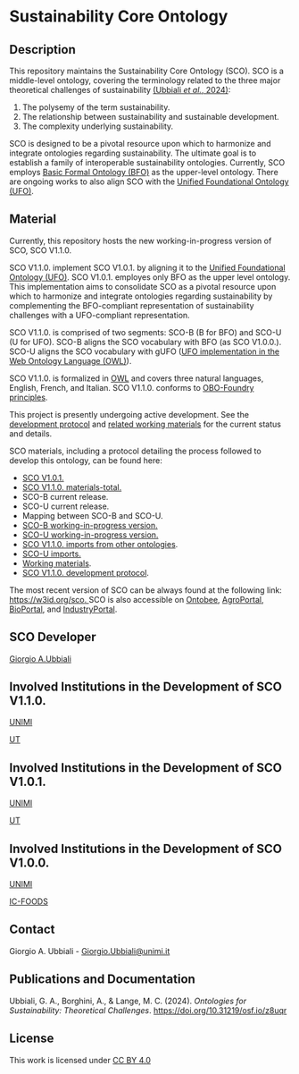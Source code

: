 # Sustainability Core Ontology

## Description

This repository maintains the Sustainability Core Ontology (SCO). SCO is a middle-level ontology, covering the terminology related to the three major theoretical challenges of sustainability [(Ubbiali *et al.*, 2024)](https://doi.org/10.31219/osf.io/z8uqr ):
1) The polysemy of the term sustainability.
2) The relationship between sustainability and sustainable development.
3) The complexity underlying sustainability.
   
SCO is designed to be a pivotal resource upon which to harmonize and integrate ontologies regarding sustainability. The ultimate goal is to establish a family of interoperable sustainability ontologies. Currently, SCO employs [Basic Formal Ontology (BFO)](https://github.com/BFO-ontology/BFO-2020) as the upper-level ontology. There are ongoing works to also align SCO with the [Unified Foundational Ontology (UFO)](https://ontouml.readthedocs.io/en/latest/intro/ufo.html).  


## Material

Currently, this repository hosts the new working-in-progress version of SCO, SCO V1.1.0. 

SCO V1.1.0. implement SCO V1.0.1. by aligning it to the [Unified Foundational Ontology (UFO)](https://ontouml.readthedocs.io/en/latest/intro/ufo.html). SCO V1.0.1. employes only BFO as the upper level ontology. This implementation aims to consolidate SCO as a pivotal resource upon which to harmonize and integrate ontologies regarding sustainability by complementing the BFO-compliant representation of sustainability challenges with a UFO-compliant representation.

SCO V1.1.0. is comprised of two segments: SCO-B (B for BFO) and SCO-U (U for UFO). SCO-B aligns the SCO vocabulary with BFO (as SCO V1.0.0.). SCO-U aligns the SCO vocabulary with gUFO ([UFO implementation in the Web Ontology Language (OWL)](https://nemo-ufes.github.io/gufo/)).

SCO V1.1.0. is formalized in [OWL](https://www.w3.org/TR/owl2-overview/) and covers three natural languages, English, French, and Italian. SCO V1.1.0. conforms to [OBO-Foundry principles](https://obofoundry.org/principles/fp-000-summary.html). 

This project is presently undergoing active development. See the [development protocol](https://github.com/gioUbbiali/Sustainability-Core-Ontology/tree/SCO-Alignment-to-UFO/SCO/working%20materials/sco%20development%20protocol) and [related working materials](https://github.com/gioUbbiali/Sustainability-Core-Ontology/tree/SCO-Alignment-to-UFO/SCO/working%20materials) for the current status and details.


SCO materials, including a protocol detailing the process followed to develop this ontology, can be found here:

- [SCO V1.0.1.](https://github.com/gioUbbiali/Sustainability-Core-Ontology/releases/tag/v1.0.1)
- [SCO V1.1.0. materials-total.](https://github.com/gioUbbiali/Sustainability-Core-Ontology/tree/SCO-Alignment-to-UFO/SCO)
- SCO-B current release.
- SCO-U current release.
- Mapping between SCO-B and SCO-U.
- [SCO-B working-in-progress version.](https://github.com/gioUbbiali/Sustainability-Core-Ontology/tree/SCO-Alignment-to-UFO/SCO/src/ontology)
- [SCO-U working-in-progress version.](https://github.com/gioUbbiali/Sustainability-Core-Ontology/tree/SCO-Alignment-to-UFO/SCO/src/ontology)
- [SCO V1.1.0. imports from other ontologies](https://github.com/gioUbbiali/Sustainability-Core-Ontology/tree/SCO-Alignment-to-UFO/SCO/src/ontology/imports).
- [SCO-U imports.](https://github.com/gioUbbiali/Sustainability-Core-Ontology/tree/SCO-Alignment-to-UFO/SCO/src/ontology/imports/SCO-U%20imports)
- [Working materials](https://github.com/gioUbbiali/Sustainability-Core-Ontology/tree/SCO-Alignment-to-UFO/SCO/working%20materials).
- [SCO V1.1.0. development protocol](https://github.com/gioUbbiali/Sustainability-Core-Ontology/tree/SCO-Alignment-to-UFO/SCO/working%20materials/sco%20development%20protocol).
  
The most recent version of SCO can be always found at the following link:[ https://w3id.org/sco. ](https://w3id.org/sco)
SCO is also accessible on [Ontobee](https://ontobee.org/ontology/SCO), [AgroPortal](https://agroportal.lirmm.fr/ontologies/SCO), [BioPortal](https://bioportal.bioontology.org/ontologies/SCO_V1), and [IndustryPortal](https://industryportal.enit.fr/ontologies/SCO).


##  SCO Developer   

[Giorgio A.Ubbiali](https://orcid.org/0000-0001-7872-1770)


## Involved Institutions in the Development of SCO V1.1.0. 

[UNIMI](https://www.unimi.it/it)

[UT](https://www.utwente.nl/en/)


## Involved Institutions in the Development of SCO V1.0.1. 

[UNIMI](https://www.unimi.it/it)

[UT](https://www.utwente.nl/en/)


## Involved Institutions in the Development of SCO V1.0.0. 

[UNIMI](https://www.unimi.it/it)

[IC-FOODS](https://www.ic-foods.org/)


## Contact

Giorgio A. Ubbiali - Giorgio.Ubbiali@unimi.it


## Publications and Documentation

Ubbiali, G. A., Borghini, A., & Lange, M. C. (2024). *Ontologies for Sustainability: Theoretical Challenges*. https://doi.org/10.31219/osf.io/z8uqr 


## License
This work is licensed under [CC BY 4.0 ](https://creativecommons.org/licenses/by/4.0/)
